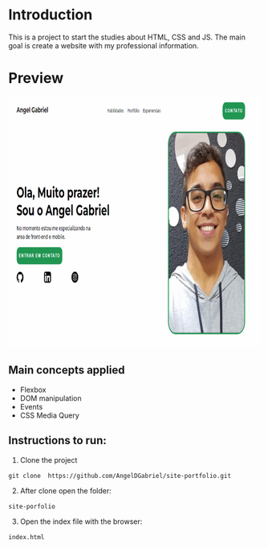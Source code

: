 # Introduction

This is a project to start the studies about HTML, CSS and JS.
The main goal is create a website with my professional information.

# Preview

<img src="https://github.com/AngelDGabriel/site-portfolio/blob/main/preview.png" height="500"/>

## Main concepts applied

- Flexbox
- DOM manipulation
- Events
- CSS Media Query

## Instructions to run:

1. Clone the project

```
git clone  https://github.com/AngelDGabriel/site-portfolio.git
```

2. After clone open the folder:

```
site-porfolio
```

3. Open the index file with the browser:

```
index.html
```
